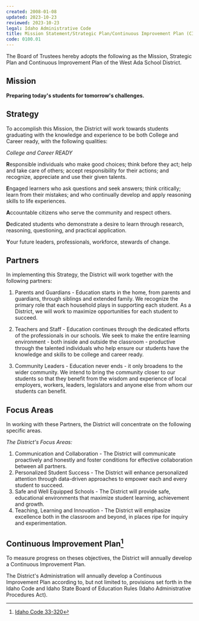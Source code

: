 ```yaml
---
created: 2008-01-08
updated: 2023-10-23
reviewed: 2023-10-23
legal: Idaho Administrative Code
title: Mission Statement/Strategic Plan/Continuous Improvement Plan (CIP)
code: 0100.01
---
```


The Board of Trustees hereby adopts the following as the Mission, Strategic Plan and Continuous Improvement Plan of the West Ada School District.

## Mission

**Preparing today's students for tomorrow's challenges.**

## Strategy

To accomplish this Mission, the District will work towards students graduating with the knowledge and experience to be both College and Career ready, with the following qualities:

*College and Career READY*

**R**esponsible individuals who make good choices; think before they act; help and take care of others; accept responsibility for their actions; and recognize, appreciate and use their given talents.

**E**ngaged learners who ask questions and seek answers; think critically; learn from their mistakes; and who continually develop and apply reasoning skills to life experiences.

**A**ccountable citizens who serve the community and respect others.

**D**edicated students who demonstrate a desire to learn through research, reasoning, questioning, and practical application.

**Y**our future leaders, professionals, workforce, stewards of change.

## Partners

In implementing this Strategy, the District will work together with the following partners:

1. Parents and Guardians - Education starts in the home, from parents and guardians, through siblings and extended family. We recognize the primary role that each household plays in supporting each student. As a District, we will work to maximize opportunities for each student to succeed.

1. Teachers and Staff - Education continues through the dedicated efforts of the professionals in our schools. We seek to make the entire learning environment - both inside and outside the classroom - productive through the talented individuals who help ensure our students have the knowledge and skills to be college and career ready.

1. Community Leaders - Education never ends - it only broadens to the wider community. We intend to bring the community closer to our students so that they benefit from the wisdom and experience of local employers, workers, leaders, legislators and anyone else from whom our students can benefit.

## Focus Areas

In working with these Partners, the District will concentrate on the following specific areas.

*The District's Focus Areas:*

1. Communication and Collaboration - The District will communicate proactively and honestly and foster conditions for effective collaboration between all partners.
1. Personalized Student Success - The District will enhance personalized attention through data-driven approaches to empower each and every student to succeed.
1. Safe and Well Equipped Schools - The District will provide safe, educational environments that maximize student learning, achievement and growth.
1. Teaching, Learning and Innovation - The District will emphasize excellence both in the classroom and beyond, in places ripe for inquiry and experimentation.

## Continuous Improvement Plan[^ic-33-320]

To measure progress on theses objectives, the District will annually develop a Continuous Improvement Plan.

The District's Administration will annually develop a Continuous Improvement Plan according to, but not limited to, provisions set forth in the Idaho Code and Idaho State Board of Education Rules (Idaho Administrative Procedures
Act).

[^ic-33-320]: [Idaho Code 33-320](https://legislature.idaho.gov/statutesrules/idstat/title33/t33ch3/sect33-320/)
